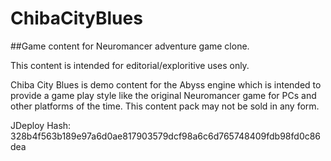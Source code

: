 # ChibaCityBlues
##Game content for Neuromancer adventure game clone.

This content is intended for editorial/exploritive uses only.

Chiba City Blues is demo content for the Abyss engine which is intended to provide a game play style like the original Neuromancer game for PCs and other platforms of the time.  This content pack may not be sold in any form.



JDeploy Hash: 328b4f563b189e97a6d0ae817903579dcf98a6c6d765748409fdb98fd0c86dea
